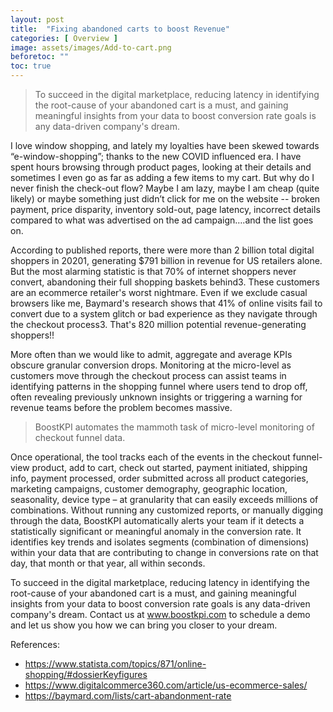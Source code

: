 ```yaml
---
layout: post
title:  "Fixing abandoned carts to boost Revenue"
categories: [ Overview ]
image: assets/images/Add-to-cart.png
beforetoc: ""
toc: true
---
```


> To succeed in the digital marketplace, reducing latency in identifying the root-cause of your abandoned cart is a must, and gaining meaningful insights from your data to boost conversion rate goals is any data-driven company's dream.


I love window shopping, and lately my loyalties have been skewed towards “e-window-shopping”; thanks to the new COVID influenced era. I have spent hours browsing through product pages, looking at their details and sometimes I even go as far as adding a few items to my cart. But why do I never finish the check-out flow? Maybe I am lazy, maybe I am cheap (quite likely) or maybe something just didn’t click for me on the website -- broken payment, price disparity, inventory sold-out, page latency, incorrect details compared to what was advertised on the ad campaign….and the list goes on.

According to published reports, there were more than 2 billion total digital shoppers in 20201,  generating $791 billion in revenue for US retailers alone. But the most alarming statistic is that 70% of internet shoppers never convert, abandoning their full shopping baskets behind3. These customers are an ecommerce retailer's worst nightmare. Even if we exclude casual browsers like me, Baymard's research shows that 41% of online visits fail to convert due to a system glitch or bad experience as they navigate through the checkout process3. That's 820 million potential revenue-generating shoppers!!

More often than we would like to admit, aggregate and average KPIs obscure granular conversion drops. Monitoring at the micro-level as customers move through the checkout process can assist teams in identifying patterns in the shopping funnel where users tend to drop off, often revealing previously unknown insights or triggering a warning for revenue teams before the problem becomes massive.

> BoostKPI automates the mammoth task of micro-level monitoring of checkout funnel data. 

Once operational, the tool tracks each of the events in the checkout funnel- view product, add to cart, check out started, payment initiated, shipping info, payment processed, order submitted across all product categories, marketing campaigns, customer demography, geographic location, seasonality, device type – at granularity that can easily exceeds millions of combinations. Without running any customized reports, or manually digging through the data, BoostKPI automatically alerts your team if it detects a statistically significant or meaningful anomaly in the conversion rate. It identifies key trends and isolates segments (combination of dimensions) within your data that are contributing to change in conversions rate on that day, that month or that year, all within seconds.

To succeed in the digital marketplace, reducing latency in identifying the root-cause of your abandoned cart is a must, and gaining meaningful insights from your data to boost conversion rate goals is any data-driven company's dream. Contact us at <a target="_blank" href="https://www.boostkpi.com" class="">www.boostkpi.com</a> to schedule a demo and let us show you how we can bring you closer to your dream.

References:

- https://www.statista.com/topics/871/online-shopping/#dossierKeyfigures
- https://www.digitalcommerce360.com/article/us-ecommerce-sales/
- https://baymard.com/lists/cart-abandonment-rate

